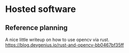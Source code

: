 # Hosted software

## Reference planning

A nice little writeup on how to use opencv via rust.
<https://blog.devgenius.io/rust-and-opencv-bb0467bf35ff>
